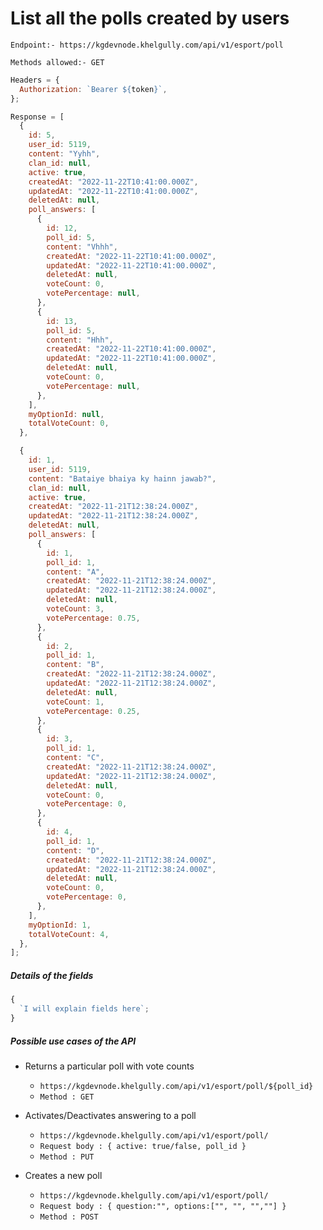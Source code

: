 # List all the polls created by users

`Endpoint:- https://kgdevnode.khelgully.com/api/v1/esport/poll`

`Methods allowed:- GET`

```javascript
Headers = {
  Authorization: `Bearer ${token}`,
};
```

```javascript
Response = [
  {
    id: 5,
    user_id: 5119,
    content: "Yyhh",
    clan_id: null,
    active: true,
    createdAt: "2022-11-22T10:41:00.000Z",
    updatedAt: "2022-11-22T10:41:00.000Z",
    deletedAt: null,
    poll_answers: [
      {
        id: 12,
        poll_id: 5,
        content: "Vhhh",
        createdAt: "2022-11-22T10:41:00.000Z",
        updatedAt: "2022-11-22T10:41:00.000Z",
        deletedAt: null,
        voteCount: 0,
        votePercentage: null,
      },
      {
        id: 13,
        poll_id: 5,
        content: "Hhh",
        createdAt: "2022-11-22T10:41:00.000Z",
        updatedAt: "2022-11-22T10:41:00.000Z",
        deletedAt: null,
        voteCount: 0,
        votePercentage: null,
      },
    ],
    myOptionId: null,
    totalVoteCount: 0,
  },

  {
    id: 1,
    user_id: 5119,
    content: "Bataiye bhaiya ky hainn jawab?",
    clan_id: null,
    active: true,
    createdAt: "2022-11-21T12:38:24.000Z",
    updatedAt: "2022-11-21T12:38:24.000Z",
    deletedAt: null,
    poll_answers: [
      {
        id: 1,
        poll_id: 1,
        content: "A",
        createdAt: "2022-11-21T12:38:24.000Z",
        updatedAt: "2022-11-21T12:38:24.000Z",
        deletedAt: null,
        voteCount: 3,
        votePercentage: 0.75,
      },
      {
        id: 2,
        poll_id: 1,
        content: "B",
        createdAt: "2022-11-21T12:38:24.000Z",
        updatedAt: "2022-11-21T12:38:24.000Z",
        deletedAt: null,
        voteCount: 1,
        votePercentage: 0.25,
      },
      {
        id: 3,
        poll_id: 1,
        content: "C",
        createdAt: "2022-11-21T12:38:24.000Z",
        updatedAt: "2022-11-21T12:38:24.000Z",
        deletedAt: null,
        voteCount: 0,
        votePercentage: 0,
      },
      {
        id: 4,
        poll_id: 1,
        content: "D",
        createdAt: "2022-11-21T12:38:24.000Z",
        updatedAt: "2022-11-21T12:38:24.000Z",
        deletedAt: null,
        voteCount: 0,
        votePercentage: 0,
      },
    ],
    myOptionId: 1,
    totalVoteCount: 4,
  },
];
```

##### Details of the fields

```javascript
{
  `I will explain fields here`;
}
```

<!-- <hr /> -->

##### Possible use cases of the API

- Returns a particular poll with vote counts

  - `https://kgdevnode.khelgully.com/api/v1/esport/poll/${poll_id}`
  - `Method : GET`

- Activates/Deactivates answering to a poll

  - `https://kgdevnode.khelgully.com/api/v1/esport/poll/`
  - `Request body : { active: true/false, poll_id }`
  - `Method : PUT`

- Creates a new poll

  - `https://kgdevnode.khelgully.com/api/v1/esport/poll/`
  - `Request body : { question:"", options:["", "", "",""] }`
  - `Method : POST`
